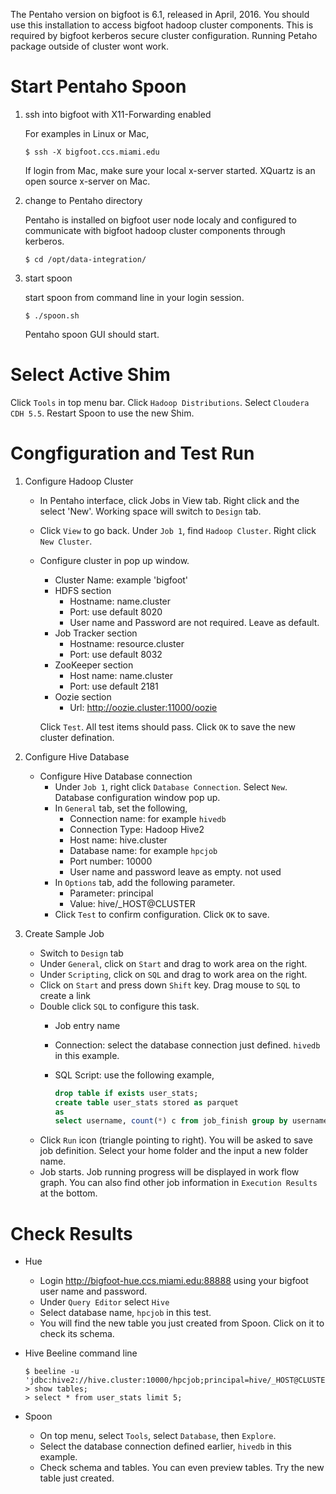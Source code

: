 The Pentaho version on bigfoot is 6.1, released in April, 2016. You should use this installation to access bigfoot hadoop cluster components. This is required by bigfoot kerberos secure cluster configuration. Running Petaho package outside of cluster wont work.

# Start Pentaho Spoon
1. ssh into bigfoot with X11-Forwarding enabled

    For examples in Linux or Mac,
    ```
    $ ssh -X bigfoot.ccs.miami.edu
    ```
    If login from Mac, make sure your local x-server started. XQuartz is an open source x-server on Mac.
2. change to Pentaho directory

    Pentaho is installed on bigfoot user node localy and configured to communicate with bigfoot hadoop cluster components through kerberos.
    ```
    $ cd /opt/data-integration/
    ```
    
3. start spoon

    start spoon from command line in your login session.
    ```
    $ ./spoon.sh
    ```
    Pentaho spoon GUI should start.
# Select Active Shim

Click `Tools` in top menu bar. Click `Hadoop Distributions`. Select `Cloudera CDH 5.5`. Restart Spoon to use the new Shim.

# Congfiguration and Test Run

1. Configure Hadoop Cluster

    * In Pentaho interface, click Jobs in View tab. Right click and the select 'New'. Working space will switch to `Design` tab. 
    * Click `View` to go back. Under `Job 1`, find `Hadoop Cluster`. Right click `New Cluster`.
    * Configure cluster in pop up window.
        * Cluster Name: example 'bigfoot'
        * HDFS section
            * Hostname: name.cluster
            * Port: use default 8020
            * User name and Password are not required. Leave as default.
        * Job Tracker section
            * Hostname: resource.cluster
            * Port: use default 8032
        * ZooKeeper section
            * Host name: name.cluster
            * Port: use default 2181
        * Oozie section
            * Url: http://oozie.cluster:11000/oozie
        
        Click `Test`. All test items should pass. Click `OK` to save the new cluster defination.
2. Configure Hive Database
    * Configure Hive Database connection
        * Under `Job 1`, right click `Database Connection`. Select `New`. Database configuration window pop up.
        * In `General` tab, set the following,
            * Connection name: for example `hivedb`
            * Connection Type: Hadoop Hive2
            * Host name: hive.cluster
            * Database name: for example `hpcjob`
            * Port number: 10000
            * User name and password leave as empty. not used
        * In `Options` tab, add the following parameter.
            * Parameter: principal
            * Value: hive/_HOST@CLUSTER
        * Click `Test` to confirm configuration. Click `OK` to save.
        
        
3. Create Sample Job
    * Switch to `Design` tab
    * Under `General`, click on `Start` and drag to work area on the right.
    * Under `Scripting`, click on `SQL` and drag to work area on the right.
    * Click on `Start` and press down `Shift` key. Drag mouse to `SQL` to create a link
    * Double click `SQL` to configure this task.
        * Job entry name
        * Connection: select the database connection just defined. `hivedb` in this example.
        * SQL Script: use the following example,
        
            ```sql
            drop table if exists user_stats;
            create table user_stats stored as parquet
            as
            select username, count(*) c from job_finish group by username order by c desc;
            ```
     * Click `Run` icon (triangle pointing to right). You will be asked to save job definition. Select your home folder and the input a new folder name.
     * Job starts. Job running progress will be displayed in work flow graph. You can also find other job information in `Execution Results` at the bottom.
        
# Check Results

* Hue
    * Login http://bigfoot-hue.ccs.miami.edu:88888 using your bigfoot user name and password.
    * Under `Query Editor` select `Hive`
    * Select database name, `hpcjob` in this test.
    * You will find the new table you just created from Spoon. Click on it to check its schema.
* Hive Beeline command line

    ```
    $ beeline -u 'jdbc:hive2://hive.cluster:10000/hpcjob;principal=hive/_HOST@CLUSTER'
    > show tables;
    > select * from user_stats limit 5;
    ```
* Spoon
    * On top menu, select `Tools`, select `Database`, then `Explore`.
    * Select the database connection defined earlier, `hivedb` in this example.
    * Check schema and tables. You can even preview tables. Try the new table just created.
    
